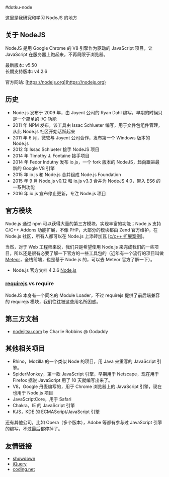 #dotku-node

这里是我研究和学习 NodeJS 的地方

## 关于 NodeJS

NodeJS 是用 Google Chrome 的 V8 引擎作为驱动的 JavaScript 项目，让 JavaScript 在服务器上跑起来，不再局限于浏览器。

最新版本: v5.50  
长期支持版本: v4.2.6  

官方网站: [https://nodejs.org](https://nodejs.org)

## 历史

- Node.js 发布于 2009 年，由 Joyent 公司的 Ryan Dahl 编写，早期的时候只是一个简单的 I/O 功能
- 2011 年 NPM 发布，该工具由 Issac Schlueter 编写，用于文件包组件管理，从此 Node.js 社区开始活跃起来
- 2011 年 6 月，微软与 Joyent 公司合作，发布第一个 Windows 版本的 Node.js
- 2012 年 Issac Schlueter 接手 NodeJS 项目
- 2014 年 Timothy J. Fontaine 接手项目
- 2014 年 Fedor Indutny 发布 io.js，一个 fork 版本的 NodeJS，趋向跟进最新的 Google V8 引擎
- 2015 年 io.js 和 Node.js 合并组成 Node.js Foundation
- 2015 年 9 月 Node.js v0.12 和 io.js v3.3 合并为 NodeJS 4.0，带入 ES6 的一系列功能
- 2016 年 io.js 宣布停止更新，专注 Node.js 项目 

## 官方模块

Node.js 通过 npm 可以获得大量的第三方模块，实现丰富的功能；Node.js 支持 C/C++ Addons 功能扩展，不像 PHP，大部分的模块都由 Zend 官方维护，在 Node.js 社区，所有人都可以在 Node.js 上添砖加瓦 [[c/c++ 扩展案例](https://nodejs.org/dist/latest-v4.x/docs/api/addons.html)]。

当然，对于 Web 工程师来说，我们只是希望使用 Node.js 来完成我们的一些项目，所以还是很有必要了解一下官方的一些工具包的（近年有一个流行的项目叫做 [Meteor](http://www.meteor.com)，全栈前端，也是基于 Node.js 的，可以去 Meteor 官方了解一下）。

- Node.js 官方文档 4.2.6 [Node.js](https://nodejs.org/dist/latest-v4.x/docs/api/documentation.html)

### [requirejs](http://requirejs.org/docs/node.html) vs require
NodeJS 本身有一个同名的 Module Loader，不过 requirejs 提供了前后端兼容的 requirejs 模块，我们往往被这些用名所困惑。

## 第三方文档
- [nodejitsu.com](https://docs.nodejitsu.com) by Charlie Robbins @ Godaddy

## 其他相关项目
- Rhino，Mozilla 的一个类似 Node 的项目，用 Java 来重写的 JavaScript 引擎。
- SpiderMonkey，第一款 JavaScript 引擎，早期用于 Netscape，现在用于 Firefox 据说 JavaScript 用了 10 天就编写出来了。
- V8，Google 丹麦编写的，用于 Chrome 浏览器上的 JavaScript 引擎，现在也用于 Node.js 项目
- JavaScriptCore，用于 Safari
- Chakra，IE 的 JavaScript 引擎 
- KJS，KDE 的 ECMAScript/JavaScript 引擎

还有其他公司，比如 Opera（多个版本），Adobe 等都有参与过 JavaScript 引擎的编写，不过最后都停掉了。

## 友情链接
- [showdown](https://github.com/showdownjs/showdown)
- [jQuery](http://jquery.com/)
- [coding.net](http://www.coding.net)